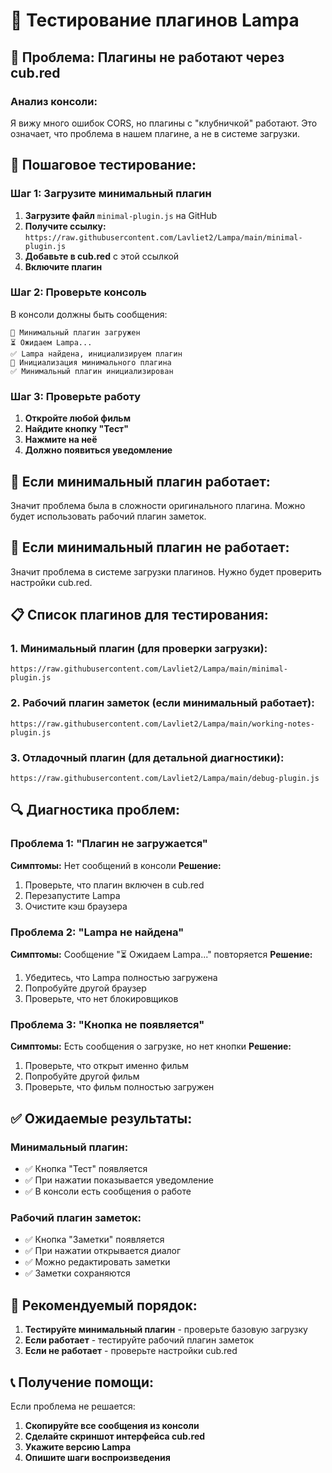 # 🧪 Тестирование плагинов Lampa

## 🚨 **Проблема:** Плагины не работают через cub.red

### **Анализ консоли:**
Я вижу много ошибок CORS, но плагины с "клубничкой" работают. Это означает, что проблема в нашем плагине, а не в системе загрузки.

## 🔧 **Пошаговое тестирование:**

### **Шаг 1: Загрузите минимальный плагин**
1. **Загрузите файл** `minimal-plugin.js` на GitHub
2. **Получите ссылку:** `https://raw.githubusercontent.com/Lavliet2/Lampa/main/minimal-plugin.js`
3. **Добавьте в cub.red** с этой ссылкой
4. **Включите плагин**

### **Шаг 2: Проверьте консоль**
В консоли должны быть сообщения:
```
🔌 Минимальный плагин загружен
⏳ Ожидаем Lampa...
✅ Lampa найдена, инициализируем плагин
🔧 Инициализация минимального плагина
✅ Минимальный плагин инициализирован
```

### **Шаг 3: Проверьте работу**
1. **Откройте любой фильм**
2. **Найдите кнопку "Тест"**
3. **Нажмите на неё**
4. **Должно появиться уведомление**

## 🎯 **Если минимальный плагин работает:**

Значит проблема была в сложности оригинального плагина. Можно будет использовать рабочий плагин заметок.

## 🚨 **Если минимальный плагин не работает:**

Значит проблема в системе загрузки плагинов. Нужно будет проверить настройки cub.red.

## 📋 **Список плагинов для тестирования:**

### **1. Минимальный плагин (для проверки загрузки):**
```
https://raw.githubusercontent.com/Lavliet2/Lampa/main/minimal-plugin.js
```

### **2. Рабочий плагин заметок (если минимальный работает):**
```
https://raw.githubusercontent.com/Lavliet2/Lampa/main/working-notes-plugin.js
```

### **3. Отладочный плагин (для детальной диагностики):**
```
https://raw.githubusercontent.com/Lavliet2/Lampa/main/debug-plugin.js
```

## 🔍 **Диагностика проблем:**

### **Проблема 1: "Плагин не загружается"**
**Симптомы:** Нет сообщений в консоли
**Решение:**
1. Проверьте, что плагин включен в cub.red
2. Перезапустите Lampa
3. Очистите кэш браузера

### **Проблема 2: "Lampa не найдена"**
**Симптомы:** Сообщение "⏳ Ожидаем Lampa..." повторяется
**Решение:**
1. Убедитесь, что Lampa полностью загружена
2. Попробуйте другой браузер
3. Проверьте, что нет блокировщиков

### **Проблема 3: "Кнопка не появляется"**
**Симптомы:** Есть сообщения о загрузке, но нет кнопки
**Решение:**
1. Проверьте, что открыт именно фильм
2. Попробуйте другой фильм
3. Проверьте, что фильм полностью загружен

## ✅ **Ожидаемые результаты:**

### **Минимальный плагин:**
- ✅ Кнопка "Тест" появляется
- ✅ При нажатии показывается уведомление
- ✅ В консоли есть сообщения о работе

### **Рабочий плагин заметок:**
- ✅ Кнопка "Заметки" появляется
- ✅ При нажатии открывается диалог
- ✅ Можно редактировать заметки
- ✅ Заметки сохраняются

## 🎯 **Рекомендуемый порядок:**

1. **Тестируйте минимальный плагин** - проверьте базовую загрузку
2. **Если работает** - тестируйте рабочий плагин заметок
3. **Если не работает** - проверьте настройки cub.red

## 📞 **Получение помощи:**

Если проблема не решается:
1. **Скопируйте все сообщения из консоли**
2. **Сделайте скриншот интерфейса cub.red**
3. **Укажите версию Lampa**
4. **Опишите шаги воспроизведения**
